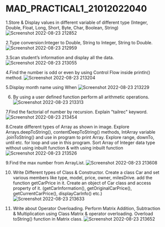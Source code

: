 # MAD_PRACTICAL1_21012022040

1.Store & Display values in different variable of different type (Integer, Double, Float, Long, Short, Byte, Char, Boolean, String)
![Screenshot 2022-08-23 212852](https://user-images.githubusercontent.com/105143969/187081199-52a19538-6bcb-4092-8a2b-24a5cdf657aa.png)

2.Type conversion:Integer to Double, String to Integer, String to Double.
![Screenshot 2022-08-23 212959](https://user-images.githubusercontent.com/105143969/187081202-b8f33aa9-8c65-4585-8034-13fe997a3bef.png)

3.Scan student’s information and display all the data.
![Screenshot 2022-08-23 213055](https://user-images.githubusercontent.com/105143969/187081210-7f6864a9-035a-4560-aa34-7afff27b3809.png)

4.Find the number is odd or even by using Control Flow inside println() method.
![Screenshot 2022-08-23 213204](https://user-images.githubusercontent.com/105143969/187081212-6ba230bc-bdd6-4d33-9ffc-5cd4171530eb.png)

5.Display month name using When
![Screenshot 2022-08-23 213229](https://user-images.githubusercontent.com/105143969/187081215-1ead6e25-3bf1-46aa-bcbc-4c25c8027944.png)

6. By using a user defined function perform all arithmetic operations.
![Screenshot 2022-08-23 213313](https://user-images.githubusercontent.com/105143969/187081219-e73928a2-d3cb-4ddd-b9ad-0fe3a1490993.png)

7.Find the factorial of number by recursion. Explain "tailrec" keyword.
![Screenshot 2022-08-23 213454](https://user-images.githubusercontent.com/105143969/187081221-5c8c97f7-67c6-4da9-a024-8b64a2d03b1c.png)

8.Create different types of Array as shown in image. Explore Arrays.deepToString(), contentDeepToString() methods, IntArray variable .joinToString()  and use in program to print Array. Explore range, downTo, until etc. for loop and use in this program. Sort Array of Integer data type without using inbuilt function & with using inbuilt function
![Screenshot 2022-08-23 213526](https://user-images.githubusercontent.com/105143969/187081222-f5b7c785-c48c-4157-a4fb-0e4901097a6b.png)

9.Find the max number from ArrayList.
![Screenshot 2022-08-23 213608](https://user-images.githubusercontent.com/105143969/187081227-8fdae4c3-a567-4e70-a0ef-a25929211176.png)

10. Write Different types of Class & Constructor. Create a class Car and set various members like type, model, price, owner, milesDrive. add the function getCarPrice in it. Create an object of Car class and access property of it. (getCarInformation(), getOriginalCarPrice(), getCurrentCarPrice(), displayCarInfo() etc.)
![Screenshot 2022-08-23 213633](https://user-images.githubusercontent.com/105143969/187081230-230e9b8b-e8d9-4c4a-846b-c6e07b8436e5.png)

11. Write about Operator Overloading. Perform Matrix Addition, Subtraction & Multiplication using Class Matrix & operator overloading. Overload toString() function in Matrix class.
![Screenshot 2022-08-23 213652](https://user-images.githubusercontent.com/105143969/187081232-5ef2417c-21a0-4654-81d1-07c7cbfbb45b.png)
